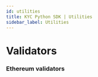 ```yaml
---
id: utilities
title: KYC Python SDK | Utilities
sidebar_label: Utilities
---
```


# Validators


### Ethereum validators


